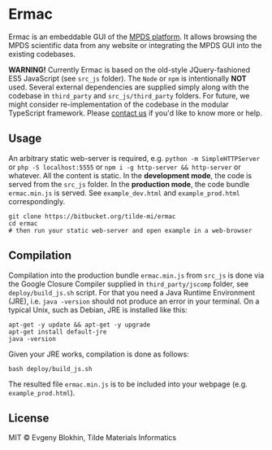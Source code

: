 Ermac
==========

Ermac is an embeddable GUI of the [MPDS platform](https://mpds.io). It allows browsing the MPDS scientific data from any website or integrating the MPDS GUI into the existing codebases.


**WARNING!** Currently Ermac is based on the old-style JQuery-fashioned ES5 JavaScript (see `src_js` folder). The `Node` or `npm` is intentionally **NOT** used. Several external dependencies are supplied simply along with the codebase in `third_party` and `src_js/third_party` folders. For future, we might consider re-implementation of the codebase in the modular TypeScript framework. Please [contact us](mailto:hello@tilde.pro) if you'd like to know more or help.


## Usage

An arbitrary static web-server is required, e.g. `python -m SimpleHTTPServer` or `php -S localhost:5555` or `npm i -g http-server && http-server` or whatever. All the content is static. In the **development mode**, the code is served from the `src_js` folder. In the **production mode**, the code bundle `ermac.min.js` is served. See `example_dev.html` and `example_prod.html` correspondingly.

```
git clone https://bitbucket.org/tilde-mi/ermac
cd ermac
# then run your static web-server and open example in a web-browser
```


## Compilation

Compilation into the production bundle `ermac.min.js` from `src_js` is done via the Google Closure Compiler supplied in `third_party/jscomp` folder, see `deploy/build_js.sh` script. For that you need a Java Runtime Environment (JRE), i.e. `java -version` should not produce an error in your terminal. On a typical Unix, such as Debian, JRE is installed like this:

```
apt-get -y update && apt-get -y upgrade
apt-get install default-jre
java -version
```

Given your JRE works, compilation is done as follows:

```
bash deploy/build_js.sh
```

The resulted file `ermac.min.js` is to be included into your webpage (e.g. `example_prod.html`).


## License

MIT &copy; Evgeny Blokhin, Tilde Materials Informatics
